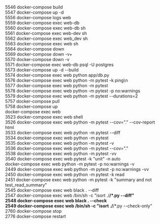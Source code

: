  
 
 
 
 
 
 
   
 5546  docker-compose build  
 5547  docker-compose up -d  
 5556  docker-compose logs web  
 5559  docker-compose exec web-db   
 5560  docker-compose exec web-db  sh  
 5561  docker-compose exec web-dev sh  
 5562  docker-compose exec web_dev sh  
 5563  docker-compose exec web sh  
 5564  docker-compose down  
 5569  docker-compose down -v+  
 5570  docker-compose down -v  
 5571  docker-compose exec web-db psql -U postgres  
 5573  docker-compose up -d --build  
 5574  docker-compose exec web python app/db.py  
 5576  docker-compose exec web python -m pytest -k ping\n  
 5577  docker-compose exec web python -m pytest  
 5578  docker-compose exec web python -m pytest -p no:warnings  
 5579  docker-compose exec web python -m pytest --durations=2  
 5757  docker-compose pull  
 5758  docker-compose up   
docker-compose exec web  
 3523  docker-compose exec web shell  
 3526  docker-compose exec web python -m pytest --cov="." --cov-report html  
 3533  docker-compose exec web python -m pytest --diff  
 3534  docker-compose exec web python -m pytest   
 3535  docker-compose exec web python -m pytest -v  
 3536  docker-compose exec web python -m pytest --cov="."  
 3538  docker-compose exec web python -m pytest -vv  
 3540  docker-compose exec web pytest -k "unit" -n auto  
 docker-compose exec web python -m pytest -p no:warnings -v  
 2449  docker-compose exec web python -m pytest -p no:warnings -vv  
 2450  docker-compose exec web python -m pytest -k read  
 2451  docker-compose exec web python -m pytest -k "summary and not test_read_summary"  
 2545  docker-compose exec web black . --diff  
 2547  docker-compose exec web /bin/sh -c "isort ./**/*.py --diff"  
 2548  docker-compose exec web black . --check  
 2549  docker-compose exec web /bin/sh -c "isort ./**/*.py --check-only"  
 2760  docker-compose stop  
 2776  docker-compose restart  
  
